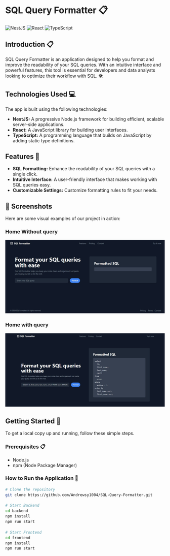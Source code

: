 # SQL Query Formatter 📋

![NestJS](https://skillicons.dev/icons?i=nestjs)
![React](https://skillicons.dev/icons?i=react)
![TypeScript](https://skillicons.dev/icons?i=ts)

## Introduction 📋

SQL Query Formatter is an application designed to help you format and improve the readability of your SQL queries. With an intuitive interface and powerful features, this tool is essential for developers and data analysts looking to optimize their workflow with SQL. 🛠️

## Technologies Used 💻

The app is built using the following technologies:

- **NestJS:** A progressive Node.js framework for building efficient, scalable server-side applications.
- **React:** A JavaScript library for building user interfaces.
- **TypeScript:** A programming language that builds on JavaScript by adding static type definitions.

## Features 🌟

- **SQL Formatting:** Enhance the readability of your SQL queries with a single click.
- **Intuitive Interface:** A user-friendly interface that makes working with SQL queries easy.
- **Customizable Settings:** Customize formatting rules to fit your needs.

## 📸 Screenshots

Here are some visual examples of our project in action:

### Home Without query
![Home Page](frontend/src/assets/IMG.jpeg)

### Home with query
![Post Detail](frontend/src/assets/IMG_.jpeg)

## Getting Started 🚀

To get a local copy up and running, follow these simple steps.

### Prerequisites 📋

- Node.js
- npm (Node Package Manager)

### How to Run the Application 🚀

```bash
# Clone the repository
git clone https://github.com/Andrewsy1004/SQL-Query-Formatter.git

# Start Backend
cd backend
npm install
npm run start

# Start Frontend
cd frontend
npm install
npm run start
